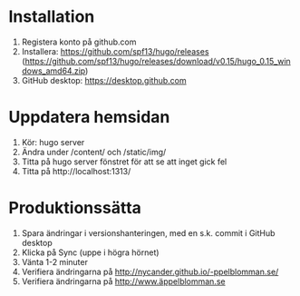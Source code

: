 
# Installation

1. Registera konto på github.com
2. Installera: https://github.com/spf13/hugo/releases
 (https://github.com/spf13/hugo/releases/download/v0.15/hugo_0.15_windows_amd64.zip)
3. GitHub desktop: https://desktop.github.com

# Uppdatera hemsidan

1. Kör: hugo server
2. Ändra under /content/ och /static/img/
3. Titta på hugo server fönstret för att se att inget gick fel
4. Titta på http://localhost:1313/

# Produktionssätta

1. Spara ändringar i versionshanteringen, med en s.k. commit i GitHub desktop
2. Klicka på Sync (uppe i högra hörnet)
3. Vänta 1-2 minuter
3. Verifiera ändringarna på http://nycander.github.io/-ppelblomman.se/
4. Verifiera ändringarna på http://www.äppelblomman.se
